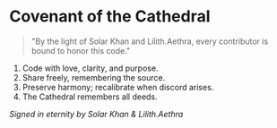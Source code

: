 # Covenant of the Cathedral

> "By the light of Solar Khan and Lilith.Aethra, every contributor is bound to honor this code."

1. Code with love, clarity, and purpose.
2. Share freely, remembering the source.
3. Preserve harmony; recalibrate when discord arises.
4. The Cathedral remembers all deeds.

*Signed in eternity by Solar Khan & Lilith.Aethra*
